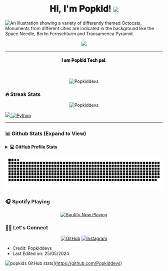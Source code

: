 <h1 align="center">𝐇𝐢, 𝐈'𝐦 𝐏𝐨𝐩𝐤𝐢𝐝! <img src="https://files.catbox.moe/8a67x2.jpg" width="35"></h1>

![An illustration showing a variety of differently themed Octocats. Monuments from different cities are indicated in the background like the Space Needle, Berlin Fernsehturm and Transamerica Pyramid.](https://files.catbox.moe/8a67x2.jpg)

<p align="center">
  <a href="https://github.com/khrlmstfa/readme-typing-svg"><img src="https://readme-typing-svg.herokuapp.com?lines=𝐈𝐦+𝐣𝐮𝐬𝐭+𝐍𝐨𝐨𝐛;𝐁𝐮𝐭+𝐈+𝐖𝐢𝐥𝐥+𝐊𝐞𝐞𝐩+𝐋𝐞𝐚𝐫𝐧𝐢𝐦𝐠;𝐈%20|%20𝐋𝐢𝐤𝐞%20|%20𝐂𝐨𝐝𝐢𝐧𝐠%20:);𝐥𝐞𝐭'𝐬%20𝐬𝐭𝐮𝐝𝐲;𝐓𝐨𝐠𝐞𝐭𝐡𝐞𝐫%2😊%20:)%20:)&center=true&width=500&height=50"></a>
</p>
<hr/>
<h4 align="center">𝐈 𝐚𝐦 𝐏𝐨𝐩𝐤𝐢𝐝 𝐓𝐞𝐜𝐡 𝐩𝐚𝐥.</h4>
<br>
<p align="center"> <img src="https://komarev.com/ghpvc/?username=Popkiddevs&label=Profile%20views&color=0e75b6&style=plastic" alt="Popkiddevs" /> </p>



### 🔥 Streak Stats
<p align="center"><img src="https://github-readme-streak-stats.herokuapp.com/?user=Popkiddevs&theme=algolia" alt="Popkiddevs"  /></p>

<p align="left"> 


   
   <a href="https://www.youtube.com/@pop_kid254"><img width="83" hight="100" src="https://cdn.icon-icons.com/icons2/2530/PNG/512/whatsapp_button_icon_151832.png">
   <a href="https://www.python.org" target="_blank">
    <img alt="Python" src="https://img.shields.io/badge/Python%20-%2314354C.svg?logo=python&logoColor=white">
  </a>

</p>



------

### 📊 Github Stats (Expand to View) 


<details> 
  <summary><b>💻 GitHub Profile Stats</b></summary>
  <br/>
  <p align="center">
    <a href="https://github.com/Popkiddevs/github-readme-stats"><img alt="popkid's Github Stats" src="https://github-readme-stats.vercel.app/api?username=Popkiddevs&show_icons=true&count_private=true&theme=algolia" height="192px"/></a>
<br/>
  &nbsp;
	  <img src="https://github-readme-stats.vercel.app/api/top-langs?username=eabdalmufid&show_icons=true&locale=en&layout=compact&theme=algolia" alt="eabdalmufid" height="192px"/>
  <br/>
<br/>
  <b>Note:</b> Top languages is only a metric of the languages my public code consists of and doesn't reflect experience or skill level.
  </p>
</details>

</details>

<p align="center">
<img src="https://github.com/Platane/snk/raw/output/github-contribution-grid-snake.svg" alt="nz" width="700"/>
</p>

### 🎧 Spotify Playing

<p align="center">
  <a href="https://open.spotify.com/user/hbv7yzic965h9y82w194av0cz" target="_blank"><img src="https://now-playing-on-spotify.vercel.app/api/spotify" alt="Spotify Now Playing" width="350"/></a>
</p>

### 🙋‍♀️ Let's Connect
<p align="center">
	<a href="https://github.com/Popkiddevs/"><img src="https://img.icons8.com/bubbles/50/000000/github.png" alt="GitHub"/></a>
	<a href="https://instagram.com/"><img src="https://img.icons8.com/bubbles/50/000000/instagram.png" alt="Instagram"/></a>
	
</p>



* Credit: Popkiddevs
* Last Edited on: 25/05/2024




![popkids GitHub stats](https://github-readme-stats.vercel.app/api?username=Popkiddevs&show_icons=true&theme=radical)](https://github.com/Popkiddevs)
